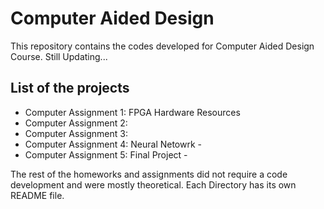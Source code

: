 # Computer Aided Design

This repository contains the codes developed for Computer Aided Design Course. Still Updating...

## List of the projects
- Computer Assignment 1: FPGA Hardware Resources
- Computer Assignment 2:
- Computer Assignment 3:
- Computer Assignment 4: Neural Netowrk -
- Computer Assignment 5: Final Project -

The rest of the homeworks and assignments did not require a code development and were mostly theoretical.
Each Directory has its own README file.
